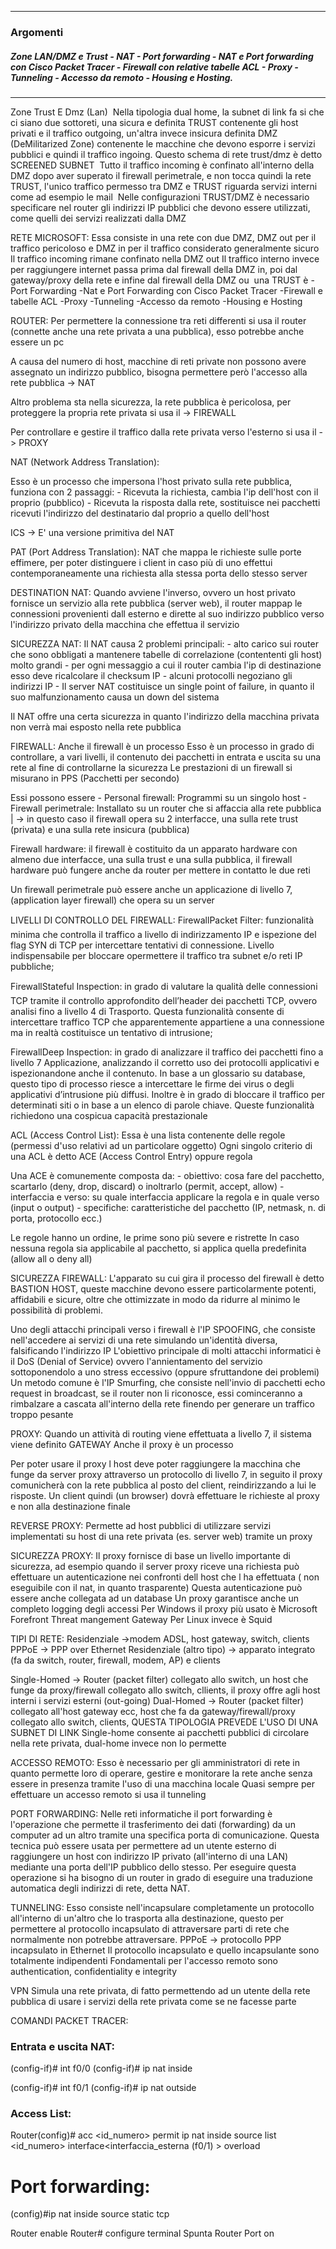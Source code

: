 -------------------------------------------------------------------
### Argomenti

##### Zone LAN/DMZ e Trust - NAT - Port forwarding - NAT e Port forwarding con Cisco Packet Tracer - Firewall con relative tabelle ACL - Proxy - Tunneling - Accesso da remoto - Housing e Hosting.
---

Zone Trust E Dmz (Lan)
 Nella tipologia dual home, la subnet di link fa si che ci siano due sottoreti, una sicura e definita TRUST contenente gli host privati e il traffico outgoing, un'altra invece insicura definita DMZ (DeMilitarized Zone) contenente le macchine che devono esporre i servizi pubblici e quindi il traffico ingoing. Questo schema di rete trust/dmz è detto SCREENED SUBNET
 Tutto il traffico incoming è confinato all'interno della DMZ dopo aver superato il firewall perimetrale, e non tocca quindi la rete TRUST, l'unico traffico permesso tra DMZ e TRUST riguarda servizi interni come ad esempio le mail
 Nelle configurazioni TRUST/DMZ è necessario specificare nel router gli indirizzi IP pubblici che devono essere utilizzati, come quelli dei servizi realizzati dalla DMZ

RETE MICROSOFT:
Essa consiste in una rete con due DMZ, DMZ out per il traffico pericoloso e DMZ in per il traffico considerato generalmente sicuro
Il traffico incoming rimane confinato nella DMZ out
Il traffico interno invece per raggiungere internet passa prima dal firewall della DMZ in, poi dal gateway/proxy della rete e infine dal firewall della DMZ ou
 una TRUST è 
-Port Forwarding
-Nat e Port Forwarding con Cisco Packet Tracer
-Firewall e tabelle ACL
-Proxy
-Tunneling
-Accesso da remoto
-Housing e Hosting

ROUTER:
Per permettere la connessione tra reti differenti si usa il router (connette anche una rete privata a una pubblica), esso potrebbe anche essere un pc

A causa del numero di host, macchine di reti private non possono avere assegnato un indirizzo pubblico, bisogna permettere però l'accesso alla rete pubblica -> NAT

Altro problema sta nella sicurezza, la rete pubblica è pericolosa, per proteggere la propria rete privata si usa il -> FIREWALL

Per controllare e gestire il traffico dalla rete privata verso l'esterno si usa il -> PROXY

NAT (Network Address Translation):

Esso è un processo che impersona l'host privato sulla rete pubblica, funziona con 2 passaggi:
	- Ricevuta la richiesta, cambia l'ip dell'host con il proprio (pubblico) 
	- Ricevuta la risposta dalla rete, sostituisce nei pacchetti ricevuti l'indirizzo del destinatario dal proprio a quello dell'host
	
ICS -> E' una versione primitiva del NAT

PAT (Port Address Translation):
NAT che mappa le richieste sulle porte effimere, per poter distinguere i client in caso più di uno effettui contemporaneamente una richiesta alla stessa porta dello stesso server

DESTINATION NAT:
Quando avviene l'inverso, ovvero un host privato fornisce un servizio alla rete pubblica (server web), il router mappap le connessioni provenienti dall esterno e dirette al suo indirizzo pubblico verso l'indirizzo privato della macchina che effettua il servizio

SICUREZZA NAT:
Il NAT causa 2 problemi principali:
	 - alto carico sui router che sono obbligati a mantenere tabelle di correlazione (contententi gli host) molto grandi
	 - per ogni messaggio a cui il router cambia l'ip di destinazione esso deve ricalcolare il checksum IP
	 - alcuni protocolli negoziano gli indirizzi IP
	 - Il server NAT costituisce un single point of failure, in quanto il suo malfunzionamento causa un down del sistema
	 
Il NAT offre una certa sicurezza in quanto l'indirizzo della macchina privata non verrà mai esposto nella rete pubblica 

FIREWALL: 
Anche il firewall è un processo
Esso è un processo in grado di controllare, a vari livelli, il contenuto dei pacchetti in entrata e uscita su una rete al fine di controllarne la sicurezza
Le prestazioni di un firewall si misurano in PPS (Pacchetti per secondo)

Essi possono essere 
	- Personal firewall: Programmi su un singolo host 
	- Firewall perimetrale: Installato su un router che si affaccia alla rete pubblica
	|
	-> in questo caso il firewall opera su 2 interfacce, una sulla rete trust (privata) e una sulla rete insicura (pubblica)
	
Firewall hardware: il firewall è costituito da un apparato hardware con almeno due interfacce, una sulla trust e una sulla pubblica, il firewall hardware può fungere anche da router per mettere in contatto le due reti
	
Un firewall perimetrale può essere anche un applicazione di livello 7, (application layer firewall) che opera su un server

LIVELLI DI CONTROLLO DEL FIREWALL:
FirewallPacket Filter: funzionalità minima che controlla il traffico a livello di indirizzamento IP e ispezione del flag SYN di TCP per intercettare  tentativi  di  connessione.
Livello  indispensabile  per  bloccare  opermettere il traffico tra subnet e/o reti IP pubbliche;

FirewallStateful  Inspection: in  grado  di  valutare  la  qualità  delle  connessioni TCP tramite il controllo approfondito dell’header dei pacchetti TCP, ovvero analisi fino a livello 4 di Trasporto. Questa funzionalità consente di intercettare traffico TCP che apparentemente appartiene a una connessione ma in realtà costituisce un tentativo di intrusione;

FirewallDeep Inspection: in grado di analizzare il traffico dei pacchetti fino a livello 7 Applicazione, analizzando il corretto uso dei protocolli applicativi e ispezionandone anche il contenuto. In base a un glossario su database, questo tipo di processo riesce a intercettare le firme dei virus o degli applicativi d’intrusione più diffusi. Inoltre è in grado di bloccare il traffico per determinati siti o in base a un elenco di parole chiave.
Queste funzionalità richiedono una cospicua capacità prestazionale

ACL (Access Control List):
Essa è una lista contenente delle regole (permessi d'uso relativi ad un particolare oggetto) 
Ogni singolo criterio di una ACL è detto ACE (Access Control Entry) oppure regola

Una ACE è comunemente composta da:
	- obiettivo: cosa fare del pacchetto, scartarlo (deny, drop, discard) o inoltrarlo (permit, accept, allow)
	- interfaccia e verso: su quale interfaccia applicare la regola e in quale verso (input o output)
	- specifiche: caratteristiche del pacchetto (IP, netmask, n. di porta, protocollo ecc.)
	
Le regole hanno un ordine, le prime sono più severe e ristrette
In caso nessuna regola sia applicabile al pacchetto, si applica quella predefinita (allow all o deny all)

SICUREZZA FIREWALL:
L'apparato su cui gira il processo del firewall è detto BASTION HOST, queste macchine devono essere particolarmente potenti, affidabili e sicure, oltre che ottimizzate in modo da ridurre al minimo le possibilità di problemi.

Uno degli attacchi principali verso i firewall è l'IP SPOOFING, che consiste nell'accedere ai servizi di una rete simulando un'identità diversa, falsificando l'indirizzo IP
L'obiettivo principale di molti attacchi informatici è il DoS (Denial of Service) ovvero l'annientamento del servizio sottoponendolo a uno stress eccessivo (oppure  sfruttandone dei problemi)
Un metodo comune è l'IP Smurfing, che consiste nell'invio di pacchetti echo request in broadcast, se il router non li riconosce, essi cominceranno a rimbalzare a cascata all'interno della rete finendo per generare un traffico troppo pesante

PROXY:
Quando un attività di routing viene effettuata a livello 7, il sistema viene definito GATEWAY
Anche il proxy è un processo 

Per poter usare il proxy l host deve poter raggiungere la macchina che funge da server proxy attraverso un protocollo di livello 7, in seguito il proxy comunicherà con la rete pubblica al posto del client, reindirizzando a lui le risposte. Un client quindi (un browser) dovrà effettuare le richieste al proxy e non alla destinazione finale

REVERSE PROXY:
Permette ad host pubblici di utilizzare servizi implementati su host di una rete privata (es. server web) tramite un proxy

SICUREZZA PROXY:
Il proxy fornisce di base un livello importante di sicurezza, ad esempio quando il server proxy riceve una richiesta può effettuare un autenticazione nei confronti dell host che l ha effettuata ( non eseguibile con il nat, in quanto trasparente)
Questa autenticazione può essere anche collegata ad un database
Un proxy garantisce anche un completo logging degli accessi 
Per Windows il proxy più usato è Microsoft Forefront Threat mangement Gateway
Per Linux invece è Squid

TIPI DI RETE:
Residenziale ->modem ADSL, host gateway, switch, clients
PPPoE -> PPP over Ethernet
Residenziale (altro tipo) -> apparato integrato (fa da switch, router, firewall, modem, AP) e clients

Single-Homed -> Router (packet filter) collegato allo switch, un host che funge da proxy/firewall collegato allo switch, cllients, il proxy offre agli host interni i servizi esterni (out-going)
Dual-Homed -> Router (packet filter) collegato all'host gateway ecc, host che fa da gateway/firewall/proxy collegato allo switch, clients, QUESTA TIPOLOGIA PREVEDE L'USO DI UNA SUBNET DI LINK
Single-home consente ai pacchetti pubblici di circolare nella rete privata, dual-home invece non lo permette

ACCESSO REMOTO:
Esso è necessario per gli amministratori di rete in quanto permette loro di operare, gestire e monitorare la rete anche senza essere in presenza tramite l'uso di una macchina locale
Quasi sempre per effettuare un accesso remoto si usa il tunneling

PORT FORWARDING:
Nelle reti informatiche il port forwarding è l'operazione che permette il trasferimento dei dati (forwarding) da un computer ad un altro tramite una specifica porta di comunicazione. Questa tecnica può essere usata per permettere ad un utente esterno di raggiungere un host con indirizzo IP privato (all'interno di una LAN) mediante una porta dell'IP pubblico dello stesso. Per eseguire questa operazione si ha bisogno di un router in grado di eseguire una traduzione automatica degli indirizzi di rete, detta NAT.

TUNNELING:
Esso consiste nell'incapsulare completamente un protocollo all'interno di un'altro che  lo trasporta alla destinazione, questo per permettere al protocollo incapsulato di attraversare parti di rete che normalmente non potrebbe attraversare.
PPPoE -> protocollo PPP incapsulato in Ethernet
Il protocollo incapsulato e quello incapsulante sono totalmente indipendenti
Fondamentali per l'accesso remoto sono authentication, confidentiality e integrity

VPN 
Simula una rete privata, di fatto permettendo ad un utente della rete pubblica di usare i servizi della rete privata come se ne facesse parte

COMANDI PACKET TRACER:
### Entrata e uscita NAT:
(config-if)# int f0/0
(config-if)# ip nat inside

(config-if)# int f0/1
(config-if)# ip nat outside

###  Access List:
Router(config)# acc <id_numero> permit <permesso>
ip nat inside source list <id_numero> interface<interfaccia_esterna (f0/1) > overload 

# Port forwarding:
(config)#ip nat inside source static tcp <inside-address port>  <outside-address port> 

Router enable
Router# configure terminal
Spunta Router Port on
